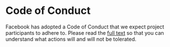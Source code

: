 # Code of Conduct

Facebook has adopted a Code of Conduct that we expect project participants to adhere to.
Please read the [full text](https://code.facebook.com/pages/876921332402685/open-source-code-of-conduct)
so that you can understand what actions will and will not be tolerated.

